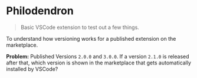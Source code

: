 # Philodendron

> Basic VSCode extension to test out a few things.

To understand how versioning works for a published extension on the marketplace. 

**Problem:**
Published Versions `2.0.0` and `3.0.0`. If a version `2.1.0` is released after that, which version is shown in the marketplace that gets automatically installed by VSCode? 

